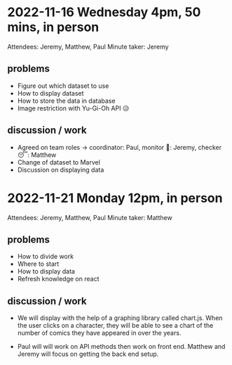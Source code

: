 # 2022-11-16 Wednesday 4pm, 50 mins, in person
  Attendees: Jeremy, Matthew, Paul
  Minute taker: Jeremy
  ## problems
  * Figure out which dataset to use
  * How to display dataset
  * How to store the data in database
  * Image restriction with Yu-Gi-Oh API 😥
  ## discussion / work
  * Agreed on team roles -> coordinator: Paul, monitor 🛌: Jeremy, checker 😴: Matthew 
  * Change of dataset to Marvel
  * Discussion on displaying data

# 2022-11-21 Monday 12pm, in person
   Attendees: Jeremy, Matthew, Paul
   Minute taker: Matthew
   ## problems
   * How to divide work
   * Where to start
   * How to display data
   * Refresh knowledge on react
   ## discussion / work
   * We will display with the help of a graphing library called chart.js. When the user
   clicks on a character, they will be able to see a chart of the number of comics they have appeared in over the years.

   * Paul will will work on API methods then work on front end. Matthew and Jeremy will focus on getting the back end setup.
  
